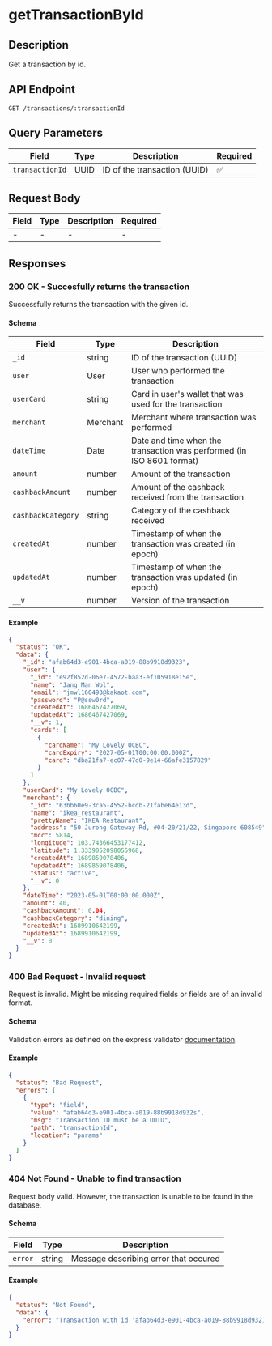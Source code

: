# getTransactionById

## Description

Get a transaction by id.

## API Endpoint

`GET /transactions/:transactionId`

## Query Parameters

| Field           | Type | Description                  | Required |
| --------------- | ---- | ---------------------------- | -------- |
| `transactionId` | UUID | ID of the transaction (UUID) | ✅       |

## Request Body

| Field | Type | Description | Required |
| ----- | ---- | ----------- | -------- |
| -     | -    | -           | -        |

## Responses

### 200 OK - Succesfully returns the transaction

Successfully returns the transaction with the given id.

#### Schema

| Field              | Type     | Description                                                           |
| ------------------ | -------- | --------------------------------------------------------------------- |
| `_id`              | string   | ID of the transaction (UUID)                                          |
| `user`             | User     | User who performed the transaction                                    |
| `userCard`         | string   | Card in user's wallet that was used for the transaction               |
| `merchant`         | Merchant | Merchant where transaction was performed                              |
| `dateTime`         | Date     | Date and time when the transaction was performed (in ISO 8601 format) |
| `amount`           | number   | Amount of the transaction                                             |
| `cashbackAmount`   | number   | Amount of the cashback received from the transaction                  |
| `cashbackCategory` | string   | Category of the cashback received                                     |
| `createdAt`        | number   | Timestamp of when the transaction was created (in epoch)              |
| `updatedAt`        | number   | Timestamp of when the transaction was updated (in epoch)              |
| `__v`              | number   | Version of the transaction                                            |

#### Example

```json
{
  "status": "OK",
  "data": {
    "_id": "afab64d3-e901-4bca-a019-88b9918d9323",
    "user": {
      "_id": "e92f852d-06e7-4572-baa3-ef105918e15e",
      "name": "Jang Man Wol",
      "email": "jmwl160493@kakaot.com",
      "password": "P@ssw0rd",
      "createdAt": 1686467427069,
      "updatedAt": 1686467427069,
      "__v": 1,
      "cards": [
        {
          "cardName": "My Lovely OCBC",
          "cardExpiry": "2027-05-01T00:00:00.000Z",
          "card": "dba21fa7-ec07-47d0-9e14-66afe3157829"
        }
      ]
    },
    "userCard": "My Lovely OCBC",
    "merchant": {
      "_id": "63bb60e9-3ca5-4552-bcdb-21fabe64e13d",
      "name": "ikea_restaurant",
      "prettyName": "IKEA Restaurant",
      "address": "50 Jurong Gateway Rd, #04-20/21/22, Singapore 608549",
      "mcc": 5814,
      "longitude": 103.74366453177412,
      "latitude": 1.3339052098055968,
      "createdAt": 1689859078406,
      "updatedAt": 1689859078406,
      "status": "active",
      "__v": 0
    },
    "dateTime": "2023-05-01T00:00:00.000Z",
    "amount": 40,
    "cashbackAmount": 0.04,
    "cashbackCategory": "dining",
    "createdAt": 1689910642199,
    "updatedAt": 1689910642199,
    "__v": 0
  }
}
```

### 400 Bad Request - Invalid request

Request is invalid. Might be missing required fields or fields are of an invalid format.

#### Schema

Validation errors as defined on the express validator [documentation](https://express-validator.github.io/docs/api/validation-result/#error-types).

#### Example

```json
{
  "status": "Bad Request",
  "errors": [
    {
      "type": "field",
      "value": "afab64d3-e901-4bca-a019-88b9918d932s",
      "msg": "Transaction ID must be a UUID",
      "path": "transactionId",
      "location": "params"
    }
  ]
}
```

### 404 Not Found - Unable to find transaction

Request body valid. However, the transaction is unable to be found in the database.

#### Schema

| Field   | Type   | Description                           |
| ------- | ------ | ------------------------------------- |
| `error` | string | Message describing error that occured |

#### Example

```json
{
  "status": "Not Found",
  "data": {
    "error": "Transaction with id 'afab64d3-e901-4bca-a019-88b9918d9321' not found."
  }
}
```
